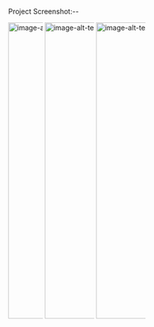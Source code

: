 Project Screenshot:--

<img src="https://github.com/shivanshu11092003/api_Recycler_Project/assets/148114391/bae110ed-6f53-413b-9855-fb71c673ea71" alt="image-alt-text" style="max-width:70px;height:600px;">

<img src="https://github.com/shivanshu11092003/api_Recycler_Project/assets/148114391/04e6cd2a-4a73-490b-9119-e049a597c640" alt="image-alt-text" style="max-width:100px;height:600px;">

<img src="https://github.com/shivanshu11092003/api_Recycler_Project/assets/148114391/2046e54c-7878-4ae4-9508-2ffee7cf7bd3" alt="image-alt-text" style="max-width:100px;height:600px;">


